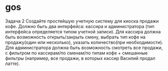 # gos

Задача 2
Создайте простейшую учетную систему для киоска продажи кофе. Должно быть два интерфейса: кассира и администратора (тип интерфейса определяется типом учетной записи). 
Для кассира должна быть возможность открыть/закрыть смену, выбрать тип кофе на продажу(один или несколько), указать количество(при необходимости). 
Для администратора должна быть возможность смотреть все продажи, с фильтром по кассирам/по сменам/по типам кофе + смешанные фильтры (например, все продажи, в которых кассир Василий продал латте). 
